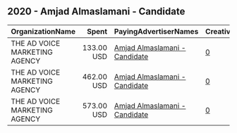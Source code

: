 ## 2020 - Amjad Almaslamani - Candidate 
|OrganizationName|Spent|PayingAdvertiserNames|CreativeUrls|Impressions|Genders|AgeBrackets|CountryCodes|BillingAddresses|CandidateBallotInformation|
|:---|---:|:---|:---|---:|:---|:---|:---|:---|:---|
|THE AD VOICE MARKETING AGENCY|133.00 USD|[Amjad Almaslamani - Candidate](2020/Amjad_Almaslamani_-_Candidate.md)|[0](https://www.snap.com/political-ads/asset/8a0593a7ddc2518487ebd9f19a1157c9905c1146f46ee405d53ee138408ae474?mediaType=mp4)|138,557||20+|jordan|JO|Amjad Almaslamani|
|THE AD VOICE MARKETING AGENCY|462.00 USD|[Amjad Almaslamani - Candidate](2020/Amjad_Almaslamani_-_Candidate.md)|[0](https://www.snap.com/political-ads/asset/f06e35854db8a28e328879d6de580d575e612f56c2f0c24d32fafc0578088b19?mediaType=mp4)|799,141||20+|jordan|JO|Amjad Almaslamani|
|THE AD VOICE MARKETING AGENCY|573.00 USD|[Amjad Almaslamani - Candidate](2020/Amjad_Almaslamani_-_Candidate.md)|[0](https://www.snap.com/political-ads/asset/e678c5e92963490bf80fb34cd54a53709ba2b6e90f6750deafe5bd149699ce60?mediaType=mp4)|843,186||18+|jordan|JO|Amjad Almaslamani|
